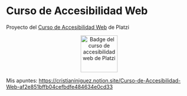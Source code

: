 # Curso de Accesibilidad Web

Proyecto del [Curso de Accesibilidad Web](https://platzi.com/clases/accesibilidad-web/) de Platzi

<p align=center>
  <img src="https://static.platzi.com/media/achievements/badge-accesibilidad-web-b5d0e962-872c-45b0-9eef-578d11462de7.png" alt="Badge del curso de accesibilidad web de Platzi" width=100 />
</p>

Mis apuntes: https://cristianiniguez.notion.site/Curso-de-Accesibilidad-Web-af2e851bffb04cefbdfe484634e0cd33
